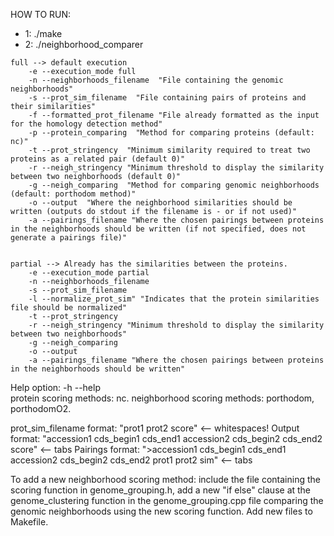 HOW TO RUN:  

- 1: ./make  
- 2: ./neighborhood_comparer <full or partial> <args according to chosen mode>  
```
full --> default execution  
    -e --execution_mode full    
    -n --neighborhoods_filename  "File containing the genomic neighborhoods"   
    -s --prot_sim_filename  "File containing pairs of proteins and their similarities"  
    -f --formatted_prot_filename "File already formatted as the input for the homology detection method"  
    -p --protein_comparing  "Method for comparing proteins (default: nc)"  
    -t --prot_stringency  "Minimum similarity required to treat two proteins as a related pair (default 0)"  
    -r --neigh_stringency "Minimum threshold to display the similarity between two neighborhoods (default 0)"  
    -g --neigh_comparing  "Method for comparing genomic neighborhoods (default: porthodom method)"  
    -o --output  "Where the neighborhood similarities should be written (outputs do stdout if the filename is - or if not used)"
    -a --pairings_filename "Where the chosen pairings between proteins in the neighborhoods should be written (if not specified, does not generate a pairings file)"  


partial --> Already has the similarities between the proteins.  
    -e --execution_mode partial  
    -n --neighborhoods_filename  
    -s --prot_sim_filename  
    -l --normalize_prot_sim" "Indicates that the protein similarities file should be normalized"
    -t --prot_stringency  
    -r --neigh_stringency "Minimum threshold to display the similarity between two neighborhoods"
    -g --neigh_comparing  
    -o --output  
    -a --pairings_filename "Where the chosen pairings between proteins in the neighborhoods should be written"
```


Help option: -h --help  
protein scoring methods: nc.
neighborhood scoring methods: porthodom, porthodomO2.

prot_sim_filename format: "prot1 prot2 score" <-- whitespaces!
Output format: "accession1    cds_begin1    cds_end1    accession2    cds_begin2    cds_end2    score"  <-- tabs
Pairings format: ">accession1    cds_begin1    cds_end1    accession2    cds_begin2    cds_end2
                  prot1 prot2 sim"  <-- tabs

To add a new neighborhood scoring method: include the file containing the scoring function in genome_grouping.h,
add a new "if else" clause at the genome_clustering function in the genome_grouping.cpp file comparing the genomic neighborhoods using the new scoring function. Add new files to Makefile.
